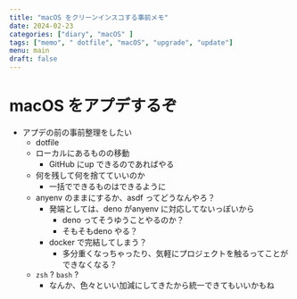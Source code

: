 ```yaml
---
title: "macOS をクリーンインスコする事前メモ"
date: 2024-02-23
categories: ["diary", "macOS" ]
tags: ["memo", " dotfile", "macOS", "upgrade", "update"]
menu: main
draft: false
---
```


# macOS をアプデするぞ

- アプデの前の事前整理をしたい
  - dotfile
  - ローカルにあるものの移動
    - GitHub にup できるのであればやる
  - 何を残して何を捨てていいのか
    - 一括でできるものはできるように
  - anyenv のままにするか、asdf ってどうなんやろ？
    - 発端としては、deno がanyenv に対応してないっぽいから
      - deno ってそうゆうことやるのか？
      - そもそもdeno やる？
    - docker で完結してしまう？
      - 多分重くなっちゃったり、気軽にプロジェクトを触るってことができなくなる？
  - `zsh` ? `bash` ?
    - なんか、色々といい加減にしてきたから統一できてもいいかもね
